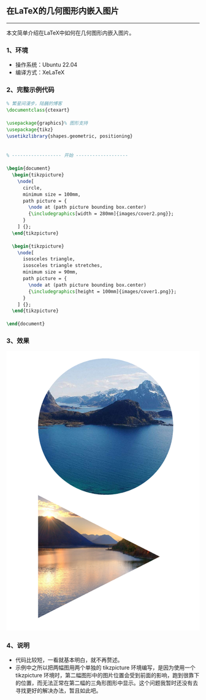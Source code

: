## 在LaTeX的几何图形内嵌入图片

---

本文简单介绍在LaTeX中如何在几何图形内嵌入图片。

### 1、环境
* 操作系统：Ubuntu 22.04
* 编译方式：XeLaTeX

### 2、完整示例代码
```latex
% 繁星间漫步，陆巍的博客
\documentclass{ctexart}

\usepackage{graphics}% 图形支持
\usepackage{tikz}
\usetikzlibrary{shapes.geometric, positioning}


% ------------------ 开始 -------------------

\begin{document}
  \begin{tikzpicture}
    \node[
      circle,
      minimum size = 100mm,
      path picture = {
        \node at (path picture bounding box.center)
        {\includegraphics[width = 280mm]{images/cover2.png}};
      }
    ] {};
  \end{tikzpicture}
  
  \begin{tikzpicture}
    \node[
      isosceles triangle,
      isosceles triangle stretches,
      minimum size = 90mm,
      path picture = {
        \node at (path picture bounding box.center)
        {\includegraphics[height = 100mm]{images/cover1.png}};
      }
    ] {};
  \end{tikzpicture}

\end{document}
```

### 3、效果
![在LaTeX的几何图形内嵌入图片](example1.png)

### 4、说明
* 代码比较短，一看就基本明白，就不再赘述。
* 示例中之所以把两幅图用两个单独的 tikzpicture 环境编写，是因为使用一个 tikzpicture 环境时，第二幅图形中的图片位置会受到前面的影响，跑到很靠下的位置，而无法正常在第二幅的三角形图形中显示。这个问题我暂时还没有去寻找更好的解决办法，暂且如此吧。